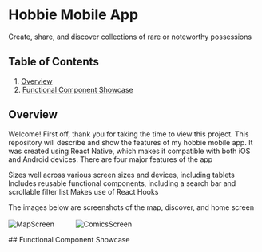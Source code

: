# Hobbie Mobile App
Create, share, and discover collections of rare or noteworthy possessions<br/>
## Table of Contents
&nbsp; &nbsp;1. [Overview](#overview)
<br/>
&nbsp; &nbsp;2. [Functional Component Showcase](#functcomp)
<a name="overview"/>
## Overview
Welcome! First off, thank you for taking the time to view this project. This repository will describe and show the features of my hobbie mobile app. It was created using React Native, which makes it compatible with both iOS and Android devices. There are four major features of the app
  
Sizes well across various screen sizes and devices, including tablets
Includes reusable functional components, including a search bar and scrollable filter list
Makes use of React Hooks

The images below are screenshots of the map, discover, and home screen<br/>
<br/>
![MapScreen](https://johndan2354.github.io/BBMobileImages/Map.PNG) &nbsp; &nbsp; &nbsp; &nbsp; &nbsp; ![ComicsScreen](https://johndan2354.github.io/BBMobileImages/Comics.PNG)

<a name="functcomp"/>
## Functional Component Showcase
